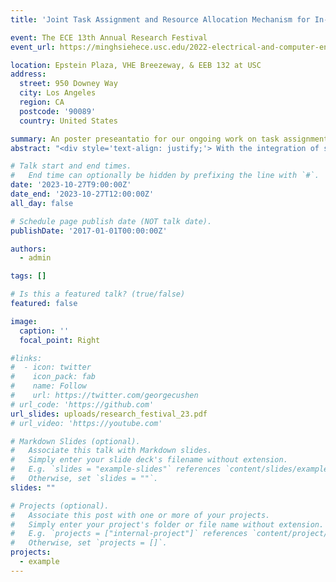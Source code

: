 ```yaml
---
title: 'Joint Task Assignment and Resource Allocation Mechanism for In-vehicle Augmented Reality'

event: The ECE 13th Annual Research Festival
event_url: https://minghsiehece.usc.edu/2022-electrical-and-computer-engineering-research-festival/

location: Epstein Plaza, VHE Breezeway, & EEB 132 at USC
address:
  street: 950 Downey Way
  city: Los Angeles
  region: CA
  postcode: '90089'
  country: United States

summary: An poster preseantatio for our ongoing work on task assignment and resource allocation
abstract: "<div style='text-align: justify;'> With the integration of several types of sensors, vehicles are able to detect and identify objects in their surrounding, enabling them to provide vital road information to Automated Driving Systems (ADS) or drivers using Advanced Driving Assistance Systems (ADAS) to perform functions such as crash avoidance, crosswalk detection, navigation, etc. Recently, it has been proposed to identify, process, and even display information using machine learning (ML) modules. However, performing ML tasks within vehicles is challenging due to their resource-intensive and delay-sensitive nature. To this end, we investigate an edge-cloud-assisted system and a joint offloading and resource allocation mechanism to reduce task duration by optimizing task offloading decisions and resource allocation.</div>"

# Talk start and end times.
#   End time can optionally be hidden by prefixing the line with `#`.
date: '2023-10-27T9:00:00Z'
date_end: '2023-10-27T12:00:00Z'
all_day: false

# Schedule page publish date (NOT talk date).
publishDate: '2017-01-01T00:00:00Z'

authors:
  - admin

tags: []

# Is this a featured talk? (true/false)
featured: false

image:
  caption: ''
  focal_point: Right

#links:
#  - icon: twitter
#    icon_pack: fab
#    name: Follow
#    url: https://twitter.com/georgecushen
# url_code: 'https://github.com'
url_slides: uploads/research_festival_23.pdf
# url_video: 'https://youtube.com'

# Markdown Slides (optional).
#   Associate this talk with Markdown slides.
#   Simply enter your slide deck's filename without extension.
#   E.g. `slides = "example-slides"` references `content/slides/example-slides.md`.
#   Otherwise, set `slides = ""`.
slides: ""

# Projects (optional).
#   Associate this post with one or more of your projects.
#   Simply enter your project's folder or file name without extension.
#   E.g. `projects = ["internal-project"]` references `content/project/deep-learning/index.md`.
#   Otherwise, set `projects = []`.
projects:
  - example
---
```

